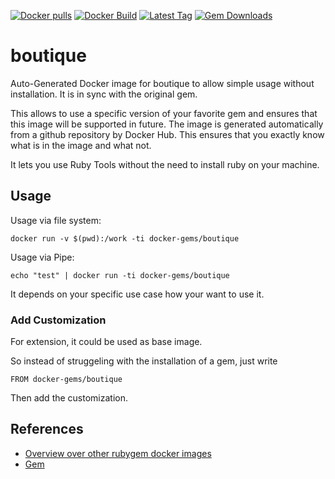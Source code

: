 [![Docker pulls](https://img.shields.io/docker/pulls/rubygem/boutique.svg)](https://hub.docker.com/r/rubygem/boutique/)
[![Docker Build](https://img.shields.io/docker/automated/rubygem/boutique.svg)](https://hub.docker.com/r/rubygem/boutique/)
[![Latest Tag](https://img.shields.io/github/tag/docker-rubygem/boutique.svg)](https://hub.docker.com/r/rubygem/boutique/)
[![Gem Downloads](https://img.shields.io/gem/dt/boutique.svg)](https://rubygems.org/gems/boutique/)
# boutique

Auto-Generated Docker image for boutique to allow simple usage without installation.
It is in sync with the original gem.

This allows to use a specific version of your favorite gem and ensures that this image will be supported in future.
The image is generated automatically from a github repository by Docker Hub.
This ensures that you exactly know what is in the image and what not.

It lets you use Ruby Tools without the need to install ruby on your machine.

## Usage

Usage via file system:

`docker run -v $(pwd):/work -ti docker-gems/boutique`

Usage via Pipe:

`echo "test" | docker run -ti docker-gems/boutique`

It depends on your specific use case how your want to use it.

### Add Customization

For extension, it could be used as base image.

So instead of struggeling with the installation of a gem, just write

`FROM docker-gems/boutique`

Then add the customization.

## References

 - [Overview over other rubygem docker images](https://github.com/thinkbot/docker-rubygem)
 - [Gem](https://rubygems.org/gems/boutique/)
